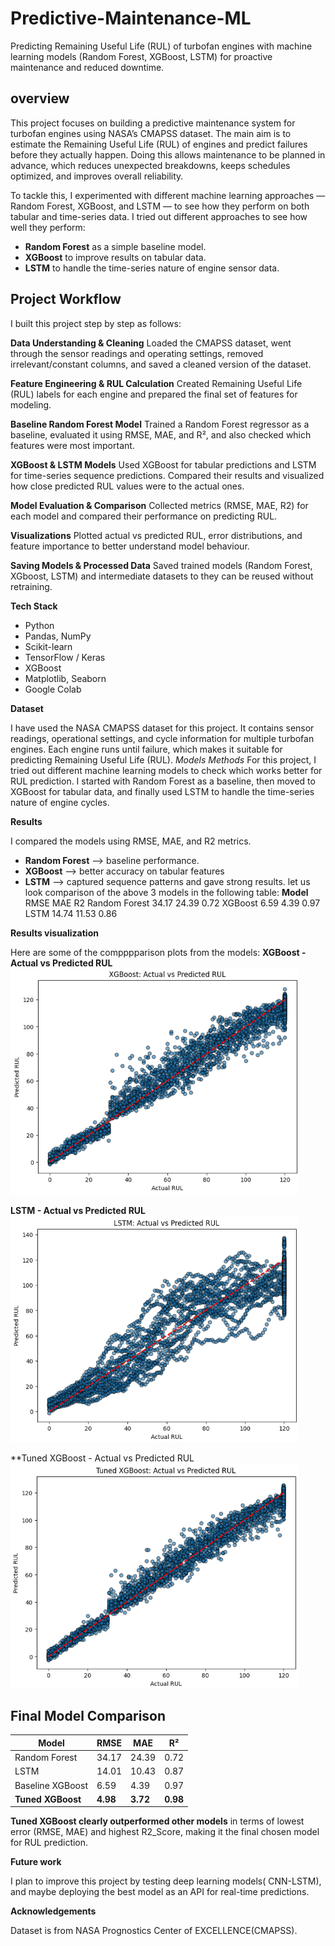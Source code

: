 # Predictive-Maintenance-ML
Predicting Remaining Useful Life (RUL) of turbofan engines with machine learning models (Random Forest, XGBoost, LSTM) for proactive maintenance and reduced downtime.
## overview
This project focuses on building a predictive maintenance system for turbofan engines using NASA’s CMAPSS dataset. The main aim is to estimate the Remaining Useful Life (RUL) of engines and predict failures before they actually happen. Doing this allows maintenance to be planned in advance, which reduces unexpected breakdowns, keeps schedules optimized, and improves overall reliability.

To tackle this, I experimented with different machine learning approaches — Random Forest, XGBoost, and LSTM — to see how they perform on both tabular and time-series data.
I tried out different approaches to see how well they perform:
 - **Random Forest** as a simple baseline model.
 - **XGBoost** to improve results on tabular data.
 - **LSTM** to handle the time-series nature of engine sensor data.


## Project Workflow
I built this project step by step as follows:

**Data Understanding & Cleaning**
Loaded the CMAPSS dataset, went through the sensor readings and operating settings, removed irrelevant/constant columns, and saved a cleaned version of the dataset.

**Feature Engineering & RUL Calculation**
Created Remaining Useful Life (RUL) labels for each engine and prepared the final set of features for modeling.

**Baseline Random Forest Model**
Trained a Random Forest regressor as a baseline, evaluated it using RMSE, MAE, and R², and also checked which features were most important.

**XGBoost & LSTM Models**
Used XGBoost for tabular predictions and LSTM for time-series sequence predictions. Compared their results and visualized how close predicted RUL values were to the actual ones.

**Model Evaluation & Comparison**
Collected metrics (RMSE, MAE, R2) for each model and compared their performance on predicting RUL.

**Visualizations**
Plotted actual vs predicted RUL, error distributions, and feature importance to better understand model behaviour.

**Saving Models & Processed Data**
Saved trained models (Random Forest, XGboost, LSTM) and intermediate datasets to they can be reused without retraining.

**Tech Stack** 
- Python
- Pandas, NumPy
- Scikit-learn
- TensorFlow / Keras
- XGBoost
- Matplotlib, Seaborn
- Google Colab  

**Dataset** 

I have used the NASA CMAPSS dataset for this project. It contains sensor readings, operational settings, and cycle information for multiple turbofan engines. Each engine runs until failure, which makes it suitable for predicting Remaining Useful Life (RUL).
*Models Methods*
For this project, I tried out different machine learning models to check which works better for RUL prediction. I started with Random Forest as a baseline, then moved to XGBoost for tabular data, and finally used LSTM to handle the time-series nature of engine cycles.

**Results**

I compared the models using RMSE, MAE, and R2 metrics.
 - **Random Forest** --> baseline performance.
 - **XGBoost** --> better accuracy on tabular features
 - **LSTM** --> captured sequence patterns and gave strong results.
let us look comparison of the above 3 models in the following table:
   **Model**          RMSE      MAE      R2
   Random Forest      34.17    24.39    0.72
   XGBoost            6.59     4.39     0.97
   LSTM               14.74    11.53    0.86

**Results visualization**

Here are some of the compppparison plots from the models:
**XGBoost - Actual vs Predicted RUL**
![XGBoost Results](results/code04_xgb_actual_vs_pred.png
)

**LSTM - Actual vs Predicted RUL**
![LSTM Results](results/code04_lstm_actual_vs_pred.png
)

**Tuned XGBoost - Actual vs Predicted RUL
![Tuned XGBoost Results](results/code06_xgb_tuned_actual_vs_pred.png)

## Final Model Comparison

| Model              | RMSE  | MAE  | R²              |
|--------------------|-------|------|-----------------|
| Random Forest      | 34.17 | 24.39| 0.72            |
| LSTM               | 14.01 | 10.43| 0.87            |
| Baseline XGBoost   |  6.59 |  4.39| 0.97            |
| **Tuned XGBoost**  | **4.98** | **3.72** | **0.98** |

**Tuned XGBoost clearly outperformed other models** in terms of lowest error (RMSE, MAE) and highest R2_Score, making it the final chosen model for RUL prediction.


**Future work**

I plan to improve this project by testing deep learning models( CNN-LSTM), and maybe deploying the best model as an API for real-time predictions.

**Acknowledgements**

Dataset is from NASA Prognostics Center of EXCELLENCE(CMAPSS).





   
